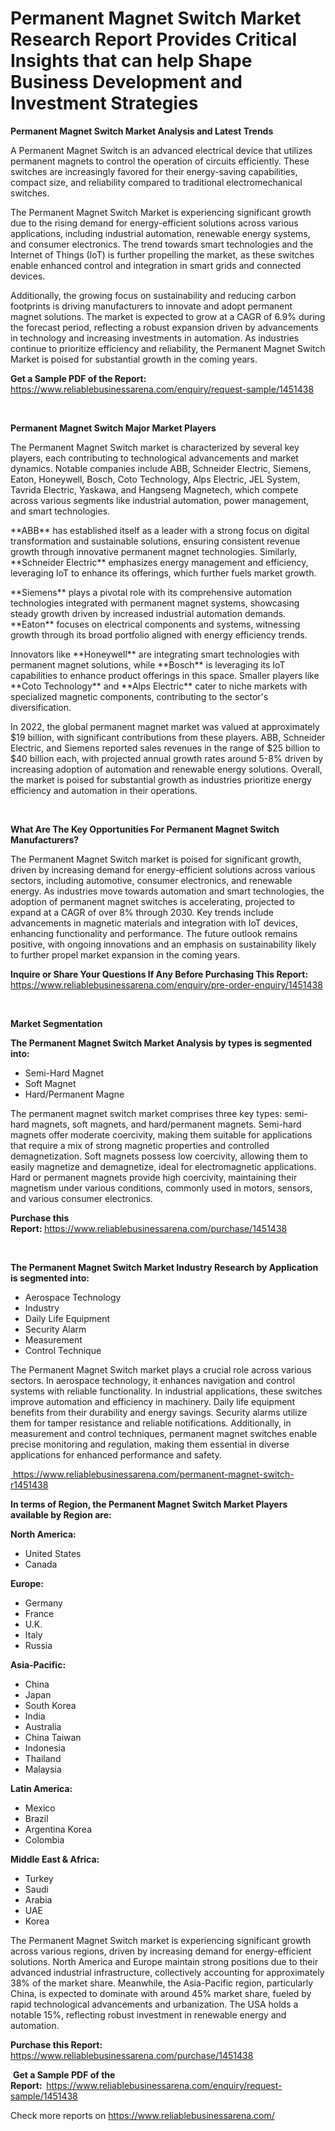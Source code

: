<p><h1>Permanent Magnet Switch Market Research Report Provides Critical Insights that can help Shape Business Development and Investment Strategies</h1></p><p><strong>Permanent Magnet Switch Market Analysis and Latest Trends</strong></p>
<p><p>A Permanent Magnet Switch is an advanced electrical device that utilizes permanent magnets to control the operation of circuits efficiently. These switches are increasingly favored for their energy-saving capabilities, compact size, and reliability compared to traditional electromechanical switches. </p><p>The Permanent Magnet Switch Market is experiencing significant growth due to the rising demand for energy-efficient solutions across various applications, including industrial automation, renewable energy systems, and consumer electronics. The trend towards smart technologies and the Internet of Things (IoT) is further propelling the market, as these switches enable enhanced control and integration in smart grids and connected devices.</p><p>Additionally, the growing focus on sustainability and reducing carbon footprints is driving manufacturers to innovate and adopt permanent magnet solutions. The market is expected to grow at a CAGR of 6.9% during the forecast period, reflecting a robust expansion driven by advancements in technology and increasing investments in automation. As industries continue to prioritize efficiency and reliability, the Permanent Magnet Switch Market is poised for substantial growth in the coming years.</p></p>
<p><strong>Get a Sample PDF of the Report:&nbsp;</strong> <a href="https://www.reliablebusinessarena.com/enquiry/request-sample/1451438?utm_campaign=3535&utm_medium=2&utm_source=Github&utm_content=ia&utm_term=09042025&utm_id=permanent-magnet-switch">https://www.reliablebusinessarena.com/enquiry/request-sample/1451438</a></p>
<p>&nbsp;</p>
<p><strong>Permanent Magnet Switch Major Market Players</strong></p>
<p><p>The Permanent Magnet Switch market is characterized by several key players, each contributing to technological advancements and market dynamics. Notable companies include ABB, Schneider Electric, Siemens, Eaton, Honeywell, Bosch, Coto Technology, Alps Electric, JEL System, Tavrida Electric, Yaskawa, and Hangseng Magnetech, which compete across various segments like industrial automation, power management, and smart technologies.</p><p>**ABB** has established itself as a leader with a strong focus on digital transformation and sustainable solutions, ensuring consistent revenue growth through innovative permanent magnet technologies. Similarly, **Schneider Electric** emphasizes energy management and efficiency, leveraging IoT to enhance its offerings, which further fuels market growth.</p><p>**Siemens** plays a pivotal role with its comprehensive automation technologies integrated with permanent magnet systems, showcasing steady growth driven by increased industrial automation demands. **Eaton** focuses on electrical components and systems, witnessing growth through its broad portfolio aligned with energy efficiency trends.</p><p>Innovators like **Honeywell** are integrating smart technologies with permanent magnet solutions, while **Bosch** is leveraging its IoT capabilities to enhance product offerings in this space. Smaller players like **Coto Technology** and **Alps Electric** cater to niche markets with specialized magnetic components, contributing to the sector's diversification.</p><p>In 2022, the global permanent magnet market was valued at approximately $19 billion, with significant contributions from these players. ABB, Schneider Electric, and Siemens reported sales revenues in the range of $25 billion to $40 billion each, with projected annual growth rates around 5-8% driven by increasing adoption of automation and renewable energy solutions. Overall, the market is poised for substantial growth as industries prioritize energy efficiency and automation in their operations.</p></p>
<p>&nbsp;</p>
<p><strong>What Are The Key Opportunities For Permanent Magnet Switch Manufacturers?</strong></p>
<p><p>The Permanent Magnet Switch market is poised for significant growth, driven by increasing demand for energy-efficient solutions across various sectors, including automotive, consumer electronics, and renewable energy. As industries move towards automation and smart technologies, the adoption of permanent magnet switches is accelerating, projected to expand at a CAGR of over 8% through 2030. Key trends include advancements in magnetic materials and integration with IoT devices, enhancing functionality and performance. The future outlook remains positive, with ongoing innovations and an emphasis on sustainability likely to further propel market expansion in the coming years.</p></p>
<p><strong>Inquire or Share Your Questions If Any Before Purchasing This Report:</strong> <a href="https://www.reliablebusinessarena.com/enquiry/pre-order-enquiry/1451438?utm_campaign=3535&utm_medium=2&utm_source=Github&utm_content=ia&utm_term=09042025&utm_id=permanent-magnet-switch">https://www.reliablebusinessarena.com/enquiry/pre-order-enquiry/1451438</a></p>
<p>&nbsp;</p>
<p><strong>Market Segmentation</strong></p>
<p><strong>The Permanent Magnet Switch Market Analysis by types is segmented into:</strong></p>
<p><ul><li>Semi-Hard Magnet</li><li>Soft Magnet</li><li>Hard/Permanent Magne</li></ul></p>
<p><p>The permanent magnet switch market comprises three key types: semi-hard magnets, soft magnets, and hard/permanent magnets. Semi-hard magnets offer moderate coercivity, making them suitable for applications that require a mix of strong magnetic properties and controlled demagnetization. Soft magnets possess low coercivity, allowing them to easily magnetize and demagnetize, ideal for electromagnetic applications. Hard or permanent magnets provide high coercivity, maintaining their magnetism under various conditions, commonly used in motors, sensors, and various consumer electronics.</p></p>
<p><strong>Purchase this Report:&nbsp;</strong><a href="https://www.reliablebusinessarena.com/purchase/1451438?utm_campaign=3535&utm_medium=2&utm_source=Github&utm_content=ia&utm_term=09042025&utm_id=permanent-magnet-switch">https://www.reliablebusinessarena.com/purchase/1451438</a></p>
<p>&nbsp;</p>
<p><strong>The Permanent Magnet Switch Market Industry Research by Application is segmented into:</strong></p>
<p><ul><li>Aerospace Technology</li><li>Industry</li><li>Daily Life Equipment</li><li>Security Alarm</li><li>Measurement</li><li>Control Technique</li></ul></p>
<p><p>The Permanent Magnet Switch market plays a crucial role across various sectors. In aerospace technology, it enhances navigation and control systems with reliable functionality. In industrial applications, these switches improve automation and efficiency in machinery. Daily life equipment benefits from their durability and energy savings. Security alarms utilize them for tamper resistance and reliable notifications. Additionally, in measurement and control techniques, permanent magnet switches enable precise monitoring and regulation, making them essential in diverse applications for enhanced performance and safety.</p></p>
<p><a href="https://www.reliablebusinessarena.com/permanent-magnet-switch-r1451438?utm_campaign=3535&utm_medium=2&utm_source=Github&utm_content=ia&utm_term=09042025&utm_id=permanent-magnet-switch">&nbsp;https://www.reliablebusinessarena.com/permanent-magnet-switch-r1451438</a></p>
<p><strong>In terms of Region, the Permanent Magnet Switch Market Players available by Region are:</strong></p>
<p>
    <p> <strong> North America: </strong>
        <ul>
            <li>United States</li>
            <li>Canada</li>
        </ul>
        </p> 
    <p> <strong> Europe: </strong>
        <ul>
            <li>Germany</li>
            <li>France</li>
            <li>U.K.</li>
            <li>Italy</li>
            <li>Russia</li>
        </ul>
        </p> 
    <p> <strong> Asia-Pacific: </strong>
        <ul>
            <li>China</li>
            <li>Japan</li>
            <li>South Korea</li>
            <li>India</li>
            <li>Australia</li>
            <li>China Taiwan</li>
            <li>Indonesia</li>
            <li>Thailand</li>
            <li>Malaysia</li>
        </ul>
        </p> 
    <p> <strong> Latin America: </strong>
        <ul>
            <li>Mexico</li>
            <li>Brazil</li>
            <li>Argentina Korea</li>
            <li>Colombia</li>
        </ul>
        </p> 
    <p> <strong> Middle East & Africa: </strong>
        <ul>
            <li>Turkey</li>
            <li>Saudi</li>
            <li>Arabia</li>
            <li>UAE</li>
            <li>Korea</li>
        </ul>
    </p>
    </p>
<p><p>The Permanent Magnet Switch market is experiencing significant growth across various regions, driven by increasing demand for energy-efficient solutions. North America and Europe maintain strong positions due to their advanced industrial infrastructure, collectively accounting for approximately 38% of the market share. Meanwhile, the Asia-Pacific region, particularly China, is expected to dominate with around 45% market share, fueled by rapid technological advancements and urbanization. The USA holds a notable 15%, reflecting robust investment in renewable energy and automation.</p></p>
<p><strong>Purchase this Report: </strong><a href="https://www.reliablebusinessarena.com/purchase/1451438?utm_campaign=3535&utm_medium=2&utm_source=Github&utm_content=ia&utm_term=09042025&utm_id=permanent-magnet-switch">https://www.reliablebusinessarena.com/purchase/1451438</a></p>
<p>&nbsp;<strong>Get a Sample PDF of the Report:&nbsp;&nbsp;</strong><a href="https://www.reliablebusinessarena.com/enquiry/request-sample/1451438?utm_campaign=3535&utm_medium=2&utm_source=Github&utm_content=ia&utm_term=09042025&utm_id=permanent-magnet-switch">https://www.reliablebusinessarena.com/enquiry/request-sample/1451438</a></p>
<p><strong></strong></p>
<p>Check more reports on <a href="https://www.reliablebusinessarena.com/?utm_campaign=3535&utm_medium=2&utm_source=Github&utm_content=ia&utm_term=09042025&utm_id=permanent-magnet-switch">https://www.reliablebusinessarena.com/</a></p>